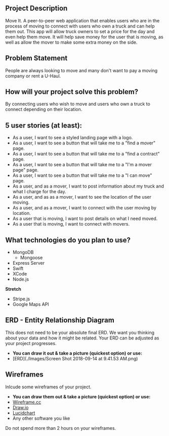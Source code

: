 ## Project Description
Move It. A peer-to-peer web application that enables users who are in the process of moving to connect with users who own a truck and can help them out. This app will allow truck owners to set a price for the day and even help them move. It will help save money for the user that is moving, as well as allow the mover to make some extra money on the side. 

## Problem Statement
People are always looking to move and many don't want to pay a moving company or rent a U-Haul.

## How will your project solve this problem?
By connecting users who wish to move and users who own a truck to connect depending on their location. 

## 5 user stories (at least):

* As a user, I want to see a styled landing page with a logo. 
* As a user, I want to see a button that will take me to a "find a mover" page. 
* As a user, I want to see a button that will take me to a "find a contract" page. 
* As a user, I want to see a button that will take me to a "I'm a mover page" page. 
* As a user, I want to see a button that will take me to a "I can move" page. 
* As a user, and as a mover, I want to post information about my truck and what I charge for the day.  
* As a user, and as as a mover, I want to see the location of the user moving. 
* As a user, and as a mover, I want to connect with the user moving by location.
* As a user that is moving, I want to post details on what I need moved. 
* As a user that is moving, I want to connect with movers. 

## What technologies do you plan to use?

* MongoDB
  * Mongoose
* Express Server
* Swift
* XCode
* Node.js

**Stretch**  
* Stripe.js
* Google Maps API

## ERD - Entity Relationship Diagram

This does not need to be your absolute final ERD. We want you thinking about your data and how it might be related. Your ERD can be adjusted as your project progresses. 
* **You can draw it out & take a picture (quickest option) or use:**
* [ERD](./Images/Screen Shot 2018-09-14 at 9.41.53 AM.png)



## Wireframes

Inlcude some wireframes of your project.
* **You can draw them out & take a picture (quickest option) or use:**
* [Wireframe.cc](https://wireframe.cc/)
* [Draw.io](https://www.draw.io/)
* [Lucidchart](https://www.lucidchart.com/)
* Any other software you like

Do not spend more than 2 hours on your wireframes.